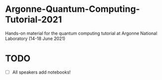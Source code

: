 # Argonne-Quantum-Computing-Tutorial-2021
Hands-on material for the quantum computing tutorial at Argonne National Laboratory (14-18 June 2021)

# TODO
- [ ] All speakers add notebooks!
